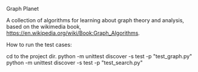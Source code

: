 Graph Planet

A collection of algorithms for learning about graph theory and analysis,
based on the wikimedia book, https://en.wikipedia.org/wiki/Book:Graph_Algorithms.

How to run the test cases:

cd to the project dir.
python -m unittest discover -s test -p "test_graph.py"
python -m unittest discover -s test -p "test_search.py"
